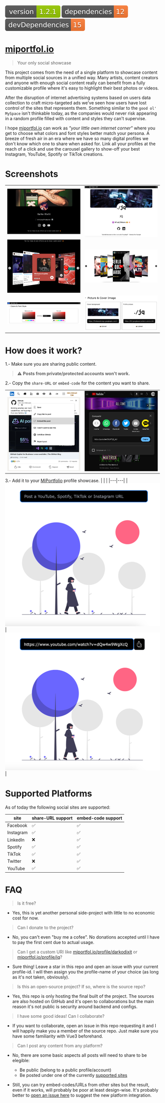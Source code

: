 <img src=".ci_badges/npm-version-badge.svg" /> <img src=".ci_badges/npm-dependencies-badge.svg" /> <img src=".ci_badges/npm-devdependencies-badge.svg" />

# [miportfol.io](https://miportfol.io)
> Your only social showcase

This project comes from the need of a single platform to showcase content from multiple social sources in a unified way.
Many artists, content creators and anyone with enough social content really can benefit from a fully customizable profile where it's easy to highlight their best photos or videos.

After the disruption of internet advertising systems based on users data collection to craft micro-targeted ads we've seen how users have lost control of the sites that represents them. Something similar to the `good ol' MySpace` isn't thinkable today, as the companies would never risk appearing in a random profile filled with content and styles they can't supervise.

I hope [miportfol.io](https://miportfol.io) can work as _"your little own internet corner"_ where you get to choose what colors and font styles better match your persona. A breeze of fresh air in an era where we have so many digital profiles we don't know which one to share when asked for. Link all your profiles at the reach of a click and use the carousel gallery to show-off your best Instagram, YouTube, Spotify or TikTok creations.



# Screenshots

|   |   |
|---|---|
| ![demo_public_profile](demo_imgs/demo_public_profile.png) | ![demo_own_profile](demo_imgs/demo_own_profile.png) |
| ![demo_carousel1](demo_imgs/demo_carousel1.png) | ![demo_carousel2](demo_imgs/demo_carousel2.png) |
| ![demo_edit_style](demo_imgs/demo_edit_style.png) | ![demo_edit_imgs](demo_imgs/demo_edit_imgs.png) |



# How does it work?

1.- Make sure you are sharing public content.
> ⚠️ **Posts from private/protected accounts won't work.**

2.- Copy the `share-URL` or `embed-code` for the content you want to share.

|   |   |
|---|---|
| ![demo_post_input1](demo_imgs/demo_share_linkedin.png) | ![demo_post_input2](demo_imgs/demo_share_youtube.png) |

3.- Add it to your [MiPortfolio](https://miportfol.io) profile showcase.
|   |   |
|---|---|
| ![demo_post_input1](demo_imgs/demo_post_input1.png) | ![demo_post_input2](demo_imgs/demo_post_input2.png) |



# Supported Platforms

As of today the following social sites are supported:

| site | share-URL support | embed-code support |
|---|---|---|
| Facebook | ✅ | ✅ |
| Instagram | ✅ | ✅ |
| LinkedIn | ❌ | ✅ |
| Spotify | ✅ | ✅ |
| TikTok | ✅ | ✅ |
| Twitter | ❌ | ✅ |
| YouTube | ✅ | ✅ |


# FAQ

> Is it free?
- Yes, this is yet another personal side-project with little to no economic cost for now.


> Can I donate to the project?
- No, you can't even "buy me a cofee". No donations accepted until I have to pay the first cent due to actual usage.


> Can I get a custom URI like [miportfol.io/profile/darkodixit](https://miportfol.io/profile/darkodixit) or [miportfol.io/profile/jq](https://miportfol.io/profile/jq)?
- Sure thing! Leave a star in this repo and open an issue with your current profile-id. I will then assign you the profile-name of your choice (as long as it's not taken, obviously).


> Is this an open-source project? If so, where is the source repo?
- Yes, this repo is only hosting the final built of the project. The sources are also hosted on GitHub and it's open to collaborations but the main reason it's not public is security around backend and configs.


> I have some good ideas! Can I collaborate?
- If you want to collaborate, open an issue in this repo requesting it and I will happily make you a member of the source repo. Just make sure you have some familiarity with Vue3 beforehand.


> Can I post any content from any platform?
- No, there are some basic aspects all posts will need to share to be elegible:
    * Be public (belong to a public profile/account)
    * Be posted under one of the currently [supported sites](#supported-platforms)

- Still, you can try embed-codes/URLs from other sites but the result, even if it works, will probably be poor at least design-wise. It's probably better to [open an issue here](https://github.com/yeikiu/miportfol.io-site/issues) to suggest the new platform integration.
